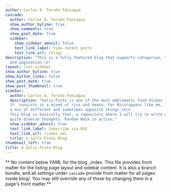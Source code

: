 ```yaml
---
author: Carlos A. Toruño Paniagua
cascade:
  author: Carlos A. Toruño Paniagua
  show_author_byline: true
  show_comments: true
  show_post_date: true
  sidebar:
    show_sidebar_adunit: false
    text_link_label: View recent posts	
    text_link_url: /blog/
description: "This is a fully featured blog that supports categories, \ntags, series,
  and pagination.\n"
layout: list-sidebar
show_author_byline: true
show_button_links: false
show_post_date: true
show_post_thumbnail: true
sidebar:
  author: Carlos A. Toruño Paniagua
  description: "Gallo Pinto is one of the most emblematic food dishes in Nicaragua.
  It  consists in a mixed of rice and beans. For Nicaraguans like me, it also refers to
  a mix of different and sometimes opposite things.\n\n
  This blog is basically that, a repository where I will try to write down some of my
  quite diverse thoughts. Random Walk in action."
  show_sidebar_adunit: true
  text_link_label: Subscribe via RSS
  text_link_url: /index.xml
  title: A Gallo Pinto Blog
thumbnail_left: true
title: A Gallo Pinto Blog
---
```


** No content below YAML for the blog _index. This file provides front matter for the listing page layout and sidebar content. It is also a branch bundle, and all settings under `cascade` provide front matter for all pages inside blog/. You may still override any of these by changing them in a page's front matter.**
